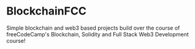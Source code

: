 # BlockchainFCC
Simple blockchain and web3 based projects build over the course of freeCodeCamp's Blockchain, Solidity and Full Stack Web3 Development course!
